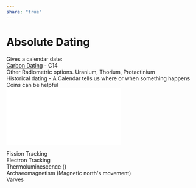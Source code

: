 ```yaml
---  
share: "true"  
---  
```

# Absolute Dating  
Gives a calendar date:   
[Carbon Dating](Carbon%20Dating.md) - C14  
Other Radiometric options. Uranium, Thorium, Protactinium  
Historical dating - A Calendar tells us where or when something happens  
Coins can be helpful  
![Dendochronology](./Dendochronology.md)  
  
Fission Tracking  
Electron Tracking  
Thermoluminescence ()  
Archaeomagnetism (Magnetic north's movement)  
Varves  
